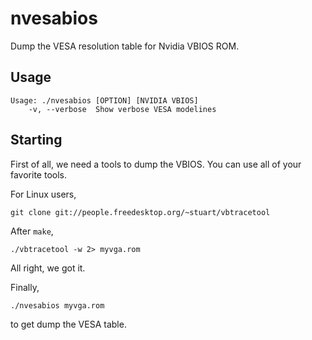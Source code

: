 nvesabios
=========

Dump the VESA resolution table for Nvidia VBIOS ROM.


Usage
------------------
    Usage: ./nvesabios [OPTION] [NVIDIA VBIOS]
        -v, --verbose  Show verbose VESA modelines

Starting
-------------

First of all, we need a tools to dump the VBIOS.
You can use all of your favorite tools.

For Linux users,

    git clone git://people.freedesktop.org/~stuart/vbtracetool

After `make`,

    ./vbtracetool -w 2> myvga.rom

All right, we got it.

Finally,

    ./nvesabios myvga.rom

to get dump the VESA table.
